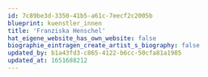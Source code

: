 ```yaml
---
id: 7c89be3d-3350-41b5-a61c-7eecf2c2005b
blueprint: kuenstler_innen
title: 'Franziska Henschel'
hat_eigene_website_has_own_website: false
biographie_eintragen_create_artist_s_biography: false
updated_by: b1a43fd3-c865-4122-b6cc-50cfa81a1985
updated_at: 1651688212
---
```

